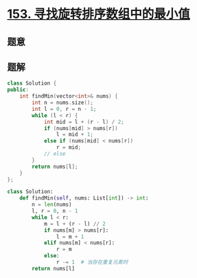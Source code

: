 #  [153. 寻找旋转排序数组中的最小值](https://leetcode-cn.com/problems/find-minimum-in-rotated-sorted-array/)

## 题意



## 题解



```c++
class Solution {
public:
    int findMin(vector<int>& nums) {
        int n = nums.size();
        int l = 0, r = n - 1;
        while (l < r) {
            int mid = l + (r - l) / 2;
            if (nums[mid] > nums[r])
                l = mid + 1;
            else if (nums[mid] < nums[r])
                r = mid;
            // else 
        }
        return nums[l];
    }
};
```



```python
class Solution:
    def findMin(self, nums: List[int]) -> int:
        n = len(nums)
        l, r = 0, n - 1
        while l < r:
            m = l + (r - l) // 2 
            if nums[m] > nums[r]:
                l = m + 1 
            elif nums[m] < nums[r]:
                r = m 
            else:
                r -= 1  # 当存在重复元素时
        return nums[l]
```

